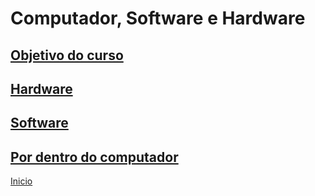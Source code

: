 # Computador, Software e Hardware

## [Objetivo do curso]()

## [Hardware]()

## [Software]()

## [Por dentro do computador]()

[Inicio](https://github.com/Thalyalm/rocketseat-trilha-conectar)